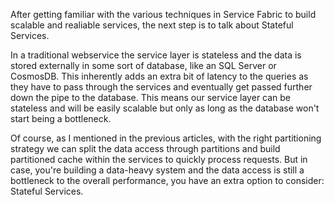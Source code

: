 After getting familiar with the various techniques in Service Fabric to build scalable and realiable services, the next step is to talk about Stateful Services.

In a traditional webservice the service layer is stateless and the data is stored externally in some sort of database, like an SQL Server or CosmosDB. This inherently adds an extra bit of latency to the queries as they have to pass through the services and eventually get passed further down the pipe to the database. This means our service layer can be stateless and will be easily scalable but only as long as the database won't start being a bottleneck.

Of course, as I mentioned in the previous articles, with the right partitioning strategy we can split the data access through partitions and build partitioned cache within the services to quickly process requests.
But in case, you're building a data-heavy system and the data access is still a bottleneck to the overall performance, you have an extra option to consider: Stateful Services.